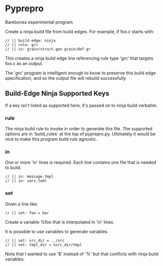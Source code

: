 # Pyprepro #

Barebones experimental program.

Create a ninja.build file from build edges.  For example, if foo.c
starts with:

    // || build-edge: ninja
    // || rule: grc
    // || in: grain/struct.gen grain/def.gr

This creates a ninja build edge line referencing rule type 'grc' that
targets foo.c as an output.  

The 'grc' program is intelligent enough to know to preserve this build
edge specification, and so the output file will rebuild successfully.


## Build-Edge Ninja Supported Keys ##

If a key isn't listed as supported here, it's passed on to ninja build verbatim.

### rule ###

The ninja build rule to invoke in order to generate this file.  The supported options are in 'build_rules' at the top of pyprepro.py.  Ultimately it would be nice to make this program build rule agnostic.

### in ###

One or more 'in' lines is required.  Each line contains one file that
is needed to build.

    // || in: message.tmpl
    // || in: vars.toml


### set ###

Given a line like:

    // || set: foo = bar
    
Create a variable %foo that is interpolated in 'in' lines.

It is possible to use variables to generate variables

    // || set: src_dir = ../src
    // || set: tmpl_dir = %src_dir/tmpl

Note that I wanted to use '$' instead of '%' but that conflicts with ninja build variables.
